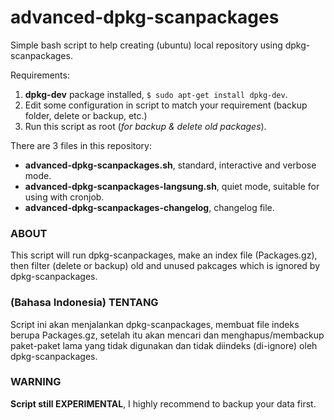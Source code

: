 advanced-dpkg-scanpackages
==========================

Simple bash script to help creating (ubuntu) local repository using dpkg-scanpackages.

Requirements:
  1. **dpkg-dev** package installed, `$ sudo apt-get install dpkg-dev`.
  2. Edit some configuration in script to match your requirement (backup folder, delete or backup, etc.)
  3. Run this script as root (*for backup & delete old packages*).

There are 3 files in this repository:
  * **advanced-dpkg-scanpackages.sh**, standard, interactive and verbose mode.
  * **advanced-dpkg-scanpackages-langsung.sh**, quiet mode, suitable for using with cronjob.
  * **advanced-dpkg-scanpackages-changelog**, changelog file.

### ABOUT
This script will run dpkg-scanpackages, make an index file (Packages.gz), then filter (delete or backup) old and unused pakcages which is ignored by dpkg-scanpackages.

### (Bahasa Indonesia) TENTANG
Script ini akan menjalankan dpkg-scanpackages, membuat file indeks berupa Packages.gz, setelah itu akan mencari dan menghapus/membackup paket-paket lama yang tidak digunakan dan tidak diindeks (di-ignore) oleh dpkg-scanpackages.

### WARNING
**Script still EXPERIMENTAL**, I highly recommend to backup your data first.
